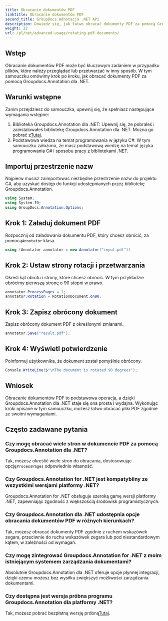 ```yaml
---
title: Obracanie dokumentów PDF
linktitle: Obracanie dokumentów PDF
second_title: GroupDocs.Adnotacja .NET API
description: Dowiedz się, jak łatwo obracać dokumenty PDF za pomocą Groupdocs.Annotation dla .NET. Popraw efektywność zarządzania dokumentami.
weight: 22
url: /pl/net/advanced-usage/rotating-pdf-documents/
---
```

## Wstęp
Obracanie dokumentów PDF może być kluczowym zadaniem w przypadku plików, które należy przeglądać lub przetwarzać w inny sposób. W tym samouczku omówimy krok po kroku, jak obracać dokumenty PDF za pomocą Groupdocs.Annotation dla .NET.
## Warunki wstępne
Zanim przejdziesz do samouczka, upewnij się, że spełniasz następujące wymagania wstępne:
1.  Biblioteka Groupdocs.Annotation dla .NET: Upewnij się, że pobrałeś i zainstalowałeś bibliotekę Groupdocs.Annotation dla .NET. Można go pobrać z[Tutaj](https://releases.groupdocs.com/annotation/net/).
2. Podstawowa wiedza na temat programowania w języku C#: W tym samouczku założono, że masz podstawową wiedzę na temat języka programowania C# i sposobu pracy z bibliotekami .NET.

## Importuj przestrzenie nazw
Najpierw musisz zaimportować niezbędne przestrzenie nazw do projektu C#, aby uzyskać dostęp do funkcji udostępnianych przez bibliotekę Groupdocs.Annotation.
```csharp
using System;
using System.IO;
using GroupDocs.Annotation.Options;
```
## Krok 1: Załaduj dokument PDF
 Rozpocznij od załadowania dokumentu PDF, który chcesz obrócić, za pomocą`Annotator` klasa.
```csharp
using (Annotator annotator = new Annotator("input.pdf"))
```
## Krok 2: Ustaw strony rotacji i przetwarzania
Określ kąt obrotu i strony, które chcesz obrócić. W tym przykładzie obrócimy pierwszą stronę o 90 stopni w prawo.
```csharp
annotator.ProcessPages = 1;
annotator.Rotation = RotationDocument.on90;
```
## Krok 3: Zapisz obrócony dokument
Zapisz obrócony dokument PDF z określonymi zmianami.
```csharp
annotator.Save("result.pdf");
```
## Krok 4: Wyświetl potwierdzenie
Poinformuj użytkownika, że dokument został pomyślnie obrócony.
```csharp
Console.WriteLine($"\nThe document is rotated 90 degrees");
```

## Wniosek
Obracanie dokumentów PDF to podstawowa operacja, a dzięki Groupdocs.Annotation dla .NET staje się ona prosta i wydajna. Wykonując kroki opisane w tym samouczku, możesz łatwo obracać pliki PDF zgodnie ze swoimi wymaganiami.
## Często zadawane pytania
### Czy mogę obracać wiele stron w dokumencie PDF za pomocą Groupdocs.Annotation dla .NET?
 Tak, możesz określić wiele stron do obracania, dostosowując opcję`ProcessPages` odpowiednio własność.
### Czy Groupdocs.Annotation for .NET jest kompatybilny ze wszystkimi wersjami platformy .NET?
Groupdocs.Annotation for .NET obsługuje szeroką gamę wersji platformy .NET, zapewniając zgodność z większością środowisk programistycznych.
### Czy Groupdocs.Annotation dla .NET udostępnia opcje obracania dokumentów PDF w różnych kierunkach?
Tak, możesz obracać dokumenty PDF zgodnie z ruchem wskazówek zegara, przeciwnie do ruchu wskazówek zegara lub pod niestandardowym kątem, w zależności od wymagań.
### Czy mogę zintegrować Groupdocs.Annotation for .NET z moim istniejącym systemem zarządzania dokumentami?
Absolutnie Groupdocs.Annotation dla .NET oferuje opcje płynnej integracji, dzięki czemu możesz bez wysiłku zwiększyć możliwości zarządzania dokumentami.
### Czy dostępna jest wersja próbna programu Groupdocs.Annotation dla platformy .NET?
 Tak, możesz pobrać bezpłatną wersję próbną[Tutaj](https://releases.groupdocs.com/).
